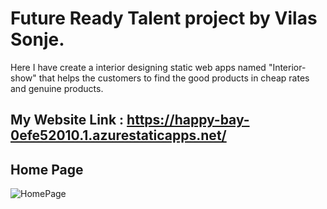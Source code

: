 # Future Ready Talent project by Vilas Sonje.
Here I have create a interior designing static web apps named "Interior-show" that helps the customers to find the good products in cheap rates and genuine products.
## My Website Link : https://happy-bay-0efe52010.1.azurestaticapps.net/
## Home Page
![HomePage](https://user-images.githubusercontent.com/109056349/180684954-64acc03e-28c2-4e30-84d0-5d6c2ed56b7c.jpg)
